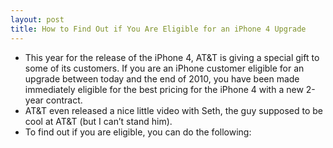 ```yaml
---
layout: post
title: How to Find Out if You Are Eligible for an iPhone 4 Upgrade
---
```

* This year for the release of the iPhone 4, AT&T is giving a special gift to some of its customers. If you are an iPhone customer eligible for an upgrade between today and the end of 2010, you have been made immediately eligible for the best pricing for the iPhone 4 with a new 2-year contract.
* AT&T even released a nice little video with Seth, the guy supposed to be cool at AT&T (but I can’t stand him).
* To find out if you are eligible, you can do the following:

